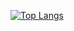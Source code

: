 [![Top Langs](https://github-readme-stats.vercel.app/api/top-langs/?username=takanori-azegami-jp&layout=compact&theme=onedark)](https://github.com/anuraghazra/github-readme-stats)

